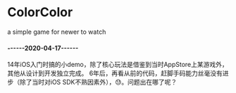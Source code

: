 # ColorColor
a simple game for newer to watch

#### ------2020-04-17------
14年iOS入门时搞的小demo，除了核心玩法是借鉴到当时AppStore上某游戏外，其他从设计到开发独立完成。
6年后，再看从前的代码，赶脚手码能力丝毫没有进步（除了当时对iOS SDK不熟因素外），😓。问题出在哪了呢？
